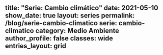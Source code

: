 title: "Serie: Cambio climático"
date: 2021-05-10
show_date: true
layout: series
permalink: /blog/serie-cambio-climatico
serie: cambio-climatico
category: Medio Ambiente
author_profile: false
classes: wide
entries_layout: grid
---


